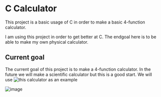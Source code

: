 # C Calculator

This project is a basic usage of C in order to make a basic 4-function calculator.

I am using this project in order to get better at C. The endgoal here is to be able to make my own physical calculator.

## Current goal
The current goal of this project is to make a 4-function calculator.
In the future we will make a scientific calculator but this is a good start.
We will use ![this](https://www.amazon.com/Texas-Instruments-TI-108-Elementary/dp/B001F0271O) calculator as an example

![image](https://user-images.githubusercontent.com/37131666/223297734-b169c2ab-71aa-41ef-9355-a7710fe3b7b4.png)
